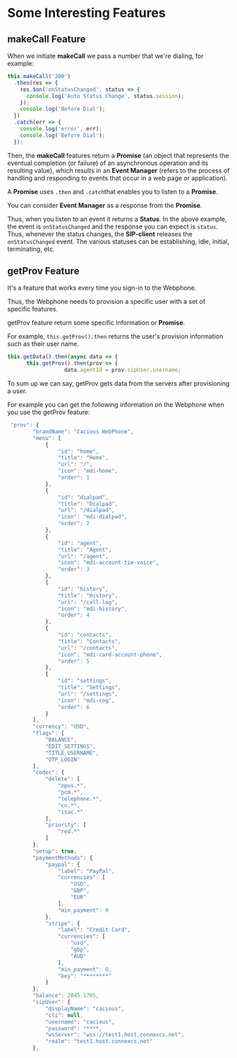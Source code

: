 # Some Interesting Features

## makeCall Feature

When we initiate **makeCall** we pass a number that we're dialing, for example:

```js
this.makeCall('200')
  .then(res => {
    res.$on('onStatusChanged', status => {
      console.log('Auto Status Change', status.session);
    });
    console.log('Before Dial');
  })
  .catch(err => {
    console.log('error', err);
    console.log('Before Dial');
  });
```

Then, the **makeCall** features return a **Promise** (an object that represents the eventual completion (or failure) of an asynchronous operation and its resulting value), which results in an **Event Manager** (refers to the process of handling and responding to events that occur in a web page or application).

A **Promise** uses `.then` and `.catch`that enables you to listen to a **Promise**.

You can consider **Event Manager** as a response from the **Promise**.

Thus, when you listen to an event it returns a **Status**. In the above example, the event is `onStatusChanged` and the response you can expect is `status`.
Thus, whenever the status changes, the **SIP-client** releases the `onStatusChanged` event. The various statuses can be establishing, idle, initial, terminating, etc.

## getProv Feature

It's a feature that works every time you sign-in to the Webphone.

Thus, the Webphone needs to provision a specific user with a set of specific features.

getProv feature return some specific information or **Promise**.

For example, `this.getProv().then` returns the user's provision information such as their user name.

```js
this.getData().then(async data => {
      this.getProv().then(prov => { 
                  data.agentId = prov.sipUser.username;
```

To sum up we can say, getProv gets data from the servers after provisioning a user.

For example you can get the following information on the Webphone when you use the getProv feature:

```js
 "prov": {
        "brandName": "Cacious WebPhone",
        "menu": [
            {
                "id": "home",
                "title": "Home",
                "url": "/",
                "icon": "mdi-home",
                "order": 1
            },
            {
                "id": "dialpad",
                "title": "Dialpad",
                "url": "/dialpad",
                "icon": "mdi-dialpad",
                "order": 2
            },
            {
                "id": "agent",
                "title": "Agent",
                "url": "/agent",
                "icon": "mdi-account-tie-voice",
                "order": 3
            },
            {
                "id": "history",
                "title": "History",
                "url": "/call-log",
                "icon": "mdi-history",
                "order": 4
            },
            {
                "id": "contacts",
                "title": "Contacts",
                "url": "/contacts",
                "icon": "mdi-card-account-phone",
                "order": 5
            },
            {
                "id": "settings",
                "title": "Settings",
                "url": "/settings",
                "icon": "mdi-cog",
                "order": 6
            }
        ],
        "currency": "USD",
        "flags": [
            "BALANCE",
            "EDIT_SETTINGS",
            "TITLE_USERNAME",
            "OTP_LOGIN"
        ],
        "codec": {
            "delete": [
                "opus.*",
                "pcm.*",
                "telephone.*",
                "cn.*",
                "isac.*"
            ],
            "priority": [
                "red.*"
            ]
        },
        "setup": true,
        "paymentMethods": {
            "paypal": {
                "label": "PayPal",
                "currencies": [
                    "USD",
                    "GBP",
                    "EUR"
                ],
                "min_payment": 0
            },
            "stripe": {
                "label": "Credit Card",
                "currencies": [
                    "usd",
                    "gbp",
                    "AUD"
                ],
                "min_payment": 0,
                "key": "********"
            }
        },
        "balance": 2045.1765,
        "sipUser": {
            "displayName": "cacious",
            "cli": null,
            "username": "cacious",
            "password": "****,
            "wsServer": "wss://test1.host.connexcs.net",
            "realm": "test1.host.connexcs.net"
        },
```
